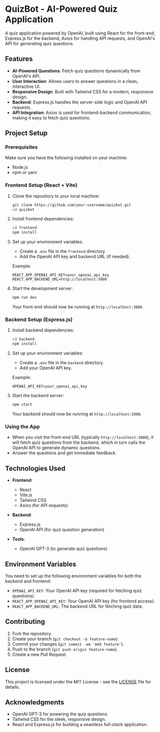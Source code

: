 # QuizBot - AI-Powered Quiz Application

A quiz application powered by OpenAI, built using React for the front-end, Express.js for the backend, Axios for handling API requests, and OpenAI's API for generating quiz questions.

## Features

- **AI-Powered Questions**: Fetch quiz questions dynamically from OpenAI's API.
- **User Interaction**: Allows users to answer questions in a clean, interactive UI.
- **Responsive Design**: Built with Tailwind CSS for a modern, responsive design.
- **Backend**: Express.js handles the server-side logic and OpenAI API requests.
- **API Integration**: Axios is used for frontend-backend communication, making it easy to fetch quiz questions.

## Project Setup

### Prerequisites

Make sure you have the following installed on your machine:

- Node.js
- npm or yarn

### Frontend Setup (React + Vite)

1. Clone the repository to your local machine:
    ```bash
    git clone https://github.com/your-username/quizbot.git
    cd quizbot
    ```

2. Install frontend dependencies:
    ```bash
    cd frontend
    npm install
    ```

3. Set up your environment variables:
    - Create a `.env` file in the `frontend` directory.
    - Add the OpenAI API key and backend URL (if needed).

    Example:
    ```env
    REACT_APP_OPENAI_API_KEY=your_openai_api_key
    REACT_APP_BACKEND_URL=http://localhost:5000
    ```

4. Start the development server:
    ```bash
    npm run dev
    ```

    Your front-end should now be running at `http://localhost:3000`.

### Backend Setup (Express.js)

1. Install backend dependencies:
    ```bash
    cd backend
    npm install
    ```

2. Set up your environment variables:
    - Create a `.env` file in the `backend` directory.
    - Add your OpenAI API key.

    Example:
    ```env
    OPENAI_API_KEY=your_openai_api_key
    ```

3. Start the backend server:
    ```bash
    npm start
    ```

    Your backend should now be running at `http://localhost:5000`.

### Using the App

- When you visit the front-end URL (typically `http://localhost:3000`), it will fetch quiz questions from the backend, which in turn calls the OpenAI API to generate dynamic questions.
- Answer the questions and get immediate feedback.

## Technologies Used

- **Frontend**:
    - React
    - Vite.js
    - Tailwind CSS
    - Axios (for API requests)

- **Backend**:
    - Express.js
    - OpenAI API (for quiz question generation)

- **Tools**:
    - OpenAI GPT-3 (to generate quiz questions)

## Environment Variables

You need to set up the following environment variables for both the backend and frontend:

- `OPENAI_API_KEY`: Your OpenAI API key (required for fetching quiz questions).
- `REACT_APP_OPENAI_API_KEY`: Your OpenAI API key (for frontend access).
- `REACT_APP_BACKEND_URL`: The backend URL for fetching quiz data.

## Contributing

1. Fork the repository.
2. Create your branch (`git checkout -b feature-name`).
3. Commit your changes (`git commit -am 'Add feature'`).
4. Push to the branch (`git push origin feature-name`).
5. Create a new Pull Request.

## License

This project is licensed under the MIT License - see the [LICENSE](LICENSE) file for details.

## Acknowledgments

- OpenAI GPT-3 for powering the quiz questions.
- Tailwind CSS for the sleek, responsive design.
- React and Express.js for building a seamless full-stack application.
